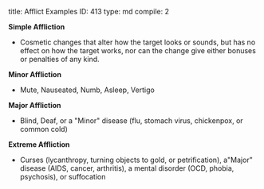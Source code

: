 title:          Afflict Examples
ID:             413
type:           md
compile:        2


**Simple Affliction**

- Cosmetic changes that alter how the target looks or sounds, but has no effect on how the target works, nor can the change give either bonuses or penalties of any kind.


**Minor Affliction**

- Mute, Nauseated, Numb, Asleep, Vertigo


**Major Affliction**

- Blind, Deaf, or a "Minor" disease (flu, stomach virus, chickenpox, or common cold)


**Extreme Affliction**

- Curses (lycanthropy, turning objects to gold, or petrification), a"Major" disease (AIDS, cancer, arthritis), a mental disorder (OCD, phobia, psychosis), or suffocation
